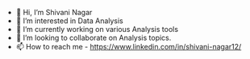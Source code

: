 - 👋 Hi, I’m Shivani Nagar
- 👀 I’m interested in Data Analysis
- 🌱 I’m currently working on various Analysis tools
- 💞️ I’m looking to collaborate on Analysis topics.
- 📫 How to reach me - https://www.linkedin.com/in/shivani-nagar12/

<!---
Nagar2nd/Nagar2nd is a ✨ special ✨ repository because its `README.md` (this file) appears on your GitHub profile.
You can click the Preview link to take a look at your changes.
--->
